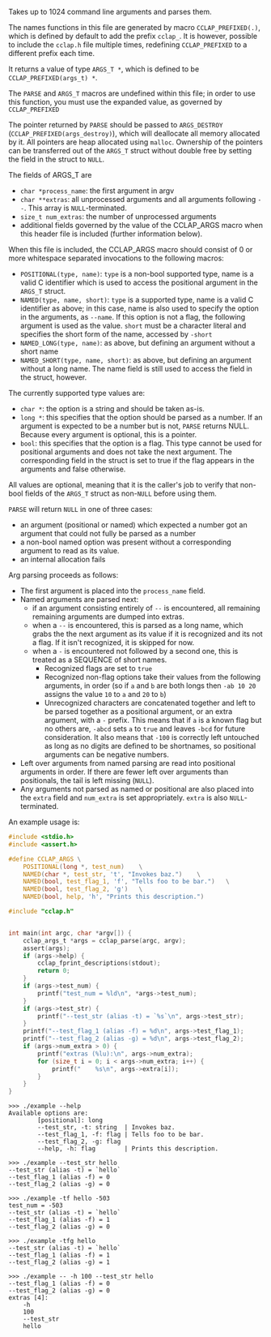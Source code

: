 Takes up to 1024 command line arguments and parses them.

The names functions in this file are generated by macro `CCLAP_PREFIXED(.)`, 
which is defined by default to add the prefix `cclap_`. It is however, possible
to include the `cclap.h` file multiple times, redefining `CCLAP_PREFIXED` to a
different prefix each time.

It returns a value of type `ARGS_T *`, which is defined to be
`CCLAP_PREFIXED(args_t) *`.

The `PARSE` and `ARGS_T` macros are undefined within this file; in order to use
this function, you must use the expanded value, as governed by `CCLAP_PREFIXED`

The pointer returned by `PARSE` should be passed to `ARGS_DESTROY`
(`CCLAP_PREFIXED(args_destroy)`), which will deallocate all memory allocated by
it. All pointers are heap allocated using `malloc`. Ownership of the pointers
can be transferred out of the `ARGS_T` struct without double free by setting
the field in the struct to `NULL`.



The fields of ARGS_T are
- `char *process_name`: the first argument in argv
- `char **extras`: all unprocessed arguments and all arguments following `--`. 
     This array is `NULL`-terminated.
- `size_t num_extras`: the number of unprocessed arguments
- additional fields governed by the value of the CCLAP_ARGS macro when this
     header file is included (further information below).



When this file is included, the CCLAP_ARGS macro should consist of 0 or more
whitespace separated invocations to the following macros:
- `POSITIONAL(type, name)`: `type` is a non-bool supported type, name is a
     valid C identifier which is used to access the positional argument in
     the `ARGS_T` struct.
- `NAMED(type, name, short)`: `type` is a supported type, name is a valid C
     identifier as above; in this case, name is also used to specify the
     option in the arguments, as `--name`. If this option is not a flag,
     the following argument is used as the value. `short` must be a character
     literal and specifies the short form of the name, accessed by `-short`
- `NAMED_LONG(type, name)`: as above, but defining an argument without a
     short name
- `NAMED_SHORT(type, name, short)`: as above, but defining an argument
     without a long name. The name field is still used to access the field
     in the struct, however.

The currently supported type values are:
- `char *`: the option is a string and should be taken as-is.
- `long *`: this specifies that the option should be parsed as a number.
     If an argument is expected to be a number but is not, `PARSE` returns
     NULL. Because every argument is optional, this is a pointer.
- `bool`: this specifies that the option is a flag. This type cannot be used
     for positional arguments and does not take the next argument. The
     corresponding field in the struct is set to true if the flag appears in
     the arguments and false otherwise.

All values are optional, meaning that it is the caller's job to verify that
non-bool fields of the `ARGS_T` struct as non-`NULL` before using them.

`PARSE` will return `NULL` in one of three cases: 
- an argument (positional or named) which expected a number got an argument 
     that could not fully be parsed as a number
- a non-bool named option was present without a corresponding argument to
     read as its value.
- an internal allocation fails



Arg parsing proceeds as follows:
- The first argument is placed into the `process_name` field.
- Named arguments are parsed next:
  - if an argument consisting entirely of `--` is encountered, all remaining
     remaining arguments are dumped into extras.
  - when a `--` is encountered, this is parsed as a long name, which grabs the
     the next argument as its value if it is recognized and its not a flag.
     If it isn't recognized, it is skipped for now.
  - when a `-` is encountered not followed by a second one, this is treated
     as a SEQUENCE of short names.
    - Recognized flags are set to `true`
    - Recognized non-flag options take their values from the following
         arguments, in order (so if `a` and `b` are both longs then
         `-ab 10 20` assigns the value `10` to `a` and `20` to `b`)
    - Unrecognized characters are concatenated together and left to be parsed
         together as a positional argument, or an extra argument, with a `-`
         prefix. This means that if `a` is a known flag but no others are,
         `-abcd` sets `a` to `true` and leaves `-bcd` for future consideration.
         It also means that `-100` is correctly left untouched as long as no
         digits are defined to be shortnames, so positional arguments can be
         negative numbers.
- Left over arguments from named parsing are read into positional arguments
     in order. If there are fewer left over arguments than positionals,
     the tail is left missing (`NULL`).
- Any arguments not parsed as named or positional are also placed into the 
     `extra` field and `num_extra` is set appropriately. `extra` is also 
     `NULL`-terminated.

An example usage is:
```c
#include <stdio.h>
#include <assert.h>

#define CCLAP_ARGS \
    POSITIONAL(long *, test_num)    \
    NAMED(char *, test_str, 't', "Invokes baz.")    \
    NAMED(bool, test_flag_1, 'f', "Tells foo to be bar.")   \
    NAMED(bool, test_flag_2, 'g')   \
    NAMED(bool, help, 'h', "Prints this description.")

#include "cclap.h"


int main(int argc, char *argv[]) {
    cclap_args_t *args = cclap_parse(argc, argv);
    assert(args);
    if (args->help) {
        cclap_fprint_descriptions(stdout);
        return 0;
    }
    if (args->test_num) {
        printf("test_num = %ld\n", *args->test_num);
    }
    if (args->test_str) {
        printf("--test_str (alias -t) = `%s`\n", args->test_str);
    }
    printf("--test_flag_1 (alias -f) = %d\n", args->test_flag_1);
    printf("--test_flag_2 (alias -g) = %d\n", args->test_flag_2);
    if (args->num_extra > 0) {
        printf("extras (%lu):\n", args->num_extra);
        for (size_t i = 0; i < args->num_extra; i++) {
            printf("    %s\n", args->extra[i]);
        }
    }
}
```

```
>>> ./example --help
Available options are:
        [positional]: long
        --test_str, -t: string  | Invokes baz.
        --test_flag_1, -f: flag | Tells foo to be bar.
        --test_flag_2, -g: flag
        --help, -h: flag        | Prints this description.

>>> ./example --test_str hello
--test_str (alias -t) = `hello`
--test_flag_1 (alias -f) = 0
--test_flag_2 (alias -g) = 0

>>> ./example -tf hello -503 
test_num = -503
--test_str (alias -t) = `hello`
--test_flag_1 (alias -f) = 1
--test_flag_2 (alias -g) = 0

>>> ./example -tfg hello 
--test_str (alias -t) = `hello`
--test_flag_1 (alias -f) = 1
--test_flag_2 (alias -g) = 1

>>> ./example -- -h 100 --test_str hello
--test_flag_1 (alias -f) = 0
--test_flag_2 (alias -g) = 0
extras [4]:
    -h
    100
    --test_str
    hello
```